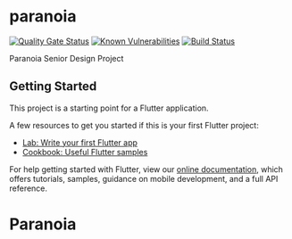 # paranoia

[![Quality Gate Status](https://sonarcloud.io/api/project_badges/measure?project=SD-Paranoia_Paranoia&metric=alert_status)](https://sonarcloud.io/dashboard?id=SD-Paranoia_Paranoia)
[![Known Vulnerabilities](https://snyk.io/test/github/SD-Paranoia/Paranoia/badge.svg?targetFile=android/app/build.gradle)](https://snyk.io/test/github/SD-Paranoia/Paranoia?targetFile=android/app/build.gradle)
[![Build Status](https://travis-ci.com/SD-Paranoia/Paranoia.svg?branch=master)](https://travis-ci.com/SD-Paranoia/Paranoia)

  

Paranoia Senior Design Project

## Getting Started

This project is a starting point for a Flutter application.

A few resources to get you started if this is your first Flutter project:

- [Lab: Write your first Flutter app](https://flutter.dev/docs/get-started/codelab)
- [Cookbook: Useful Flutter samples](https://flutter.dev/docs/cookbook)

For help getting started with Flutter, view our
[online documentation](https://flutter.dev/docs), which offers tutorials,
samples, guidance on mobile development, and a full API reference.
# Paranoia
